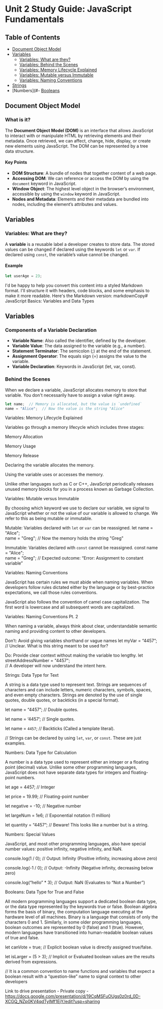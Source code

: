 # Unit 2 Study Guide: JavaScript Fundamentals

## Table of Contents
- [Document Object Model](#document-object-model)
- [Variables](#variables)
  - [Variables: What are they?](#variables-what-are-they)
  - [Variables: Behind the Scenes](#variables-behind-the-scenes)
  - [Variables: Memory Lifecycle Explained](#variables-memory-explained)
  - [Variables: Mutable versus Immutable](#variables-mutable-versus-immutable)
  - [Variables: Naming Conventions](#variables-naming-conventions)
- [Strings](#strings)
- [Numbers](#- [Booleans](#booleans)

## Document Object Model
### What is it?
The **Document Object Model (DOM)** is an interface that allows JavaScript to interact with or manipulate HTML by retrieving elements and their metadata. Once retrieved, we can affect, change, hide, display, or create new elements using JavaScript. The DOM can be represented by a tree data structure.

#### Key Points
- **DOM Structure**: A bundle of nodes that together content of a web page.
- **Accessing DOM**: We can reference or access the DOM by using the `document` keyword in JavaScript.
- **Window Object**: The highest level object in the browser’s environment, accessible by using the `window` keyword in JavaScript.
- **Nodes and Metadata**: Elements and their metadata are bundled into nodes, including the element’s attributes and values.

## Variables
### Variables: What are they?
A **variable** is a reusable label a developer creates to store data. The stored values can be changed if declared using the keywords `let` or `var`. If declared using `const`, the variable’s value cannot be changed.

#### Example
```javascript
let userAge = 23;
```

I'd be happy to help you convert this content into a styled Markdown format. I'll structure it with headers, code blocks, and some emphasis to make it more readable. Here's the Markdown version:
markdownCopy# JavaScript Basics: Variables and Data Types

## Variables

### Components of a Variable Declaration

- **Variable Name**: Also called the identifier, defined by the developer.
- **Variable Value**: The data assigned to the variable (e.g., a number).
- **Statement Terminator**: The semicolon (;) at the end of the statement.
- **Assignment Operator**: The equals sign (=) assigns the value to the variable.
- **Variable Declaration**: Keywords in JavaScript (let, var, const).

### Behind the Scenes

When we declare a variable, JavaScript allocates memory to store that variable. You don't necessarily have to assign a value right away.

```javascript
let name;  // Memory is allocated, but the value is `undefined`
name = "Alice";  // Now the value is the string "Alice"
```

Variables: Memory Lifecycle Explained

Variables go through a memory lifecycle which includes three stages: 

Memory Allocation

Memory Usage

Memory Release

Declaring the variable allocates the memory.

Using the variable uses or accesses the memory.

Unlike other languages such as C or C++, JavaScript periodically releases unused memory blocks for you in a process known as Garbage Collection.

Variables: Mutable versus Immutable

By choosing which keyword we use to declare our variable, we signal to JavaScript whether or not the value of our variable is allowed to change. We refer to this as being mutable or immutable.

Mutable: Variables declared with `let` or `var` can be reassigned.
let name = "Alice";  
name = "Greg"; // Now the memory holds the string "Greg"

Immutable: Variables declared with `const` cannot be reassigned.
const name = "Alice";  
name = "Greg"; // Expected outcome: “Error: Assignment to constant variable”


Variables: Naming Conventions

JavaScript has certain rules we must abide when naming variables. When developers follow rules dictated either by the language or by best-practice expectations, we call those rules conventions.

JavaScript also follows the convention of    camel case capitalization. The first word is lowercase and all subsequent words are capitalized.

Variables: Naming Conventions Pt. 2

When naming a variable, always think about clear, understandable semantic naming and providing content to other developers.

Don’t: Avoid giving variables shorthand or vague names
let myVar = “4457”;  // Unclear. What is this string meant to be used for?

Do: Provide clear context without making the variable too lengthy.
let streetAddressNumber = "4457";  
// A developer will now understand the intent here.


Strings: Data Type for Text

A string is a data type used to represent text. Strings are sequences of characters and can include letters, numeric characters, symbols, spaces, and even empty characters. Strings are denoted by the use of single quotes, double quotes, or backticks (in a special format).

let name = “4457”;  // Double quotes.

let name = ‘4457’;  // Single quotes.

let name = `4457`;  // Backticks (Called a template literal).

// Strings can be declared by using `let`, `var`, or `const`. These are just examples.


Numbers: Data Type for Calculation

A number is a data type used to represent either an integer or a floating point (decimal) value. Unlike some other programming languages, JavaScript does not have separate data types for integers and floating-point numbers.

let age = 4457;  // Integer

let price = 19.99;  // Floating-point number

let negative = -10;  // Negative number

let largeNum = 1e6;  // Exponential notation (1 million)

let quantity = “4457”;  // Beware! This looks like a number but is a string.

Numbers: Special Values

JavaScript, and most other programming languages, also have special number values: positive infinity, negative infinity, and NaN.

console.log(1 / 0); // Output: Infinity (Positive infinity, increasing above zero)

console.log(-1 / 0); // Output: -Infinity (Negative infinity, decreasing below zero)

console.log(“hello” * 3); // Output: NaN (Evaluates to “Not a Number”)

Booleans: Data Type for True and False

All modern programming languages support a dedicated boolean data type, or the data type represented by the keywords true or false. Boolean algebra forms the basis of binary, the computation language executing at the hardware level of all machines. Binary is a language that consists of only the characters 0 and 1. Similarly, in some older programming languages, boolean outcomes are represented by 0 (false) and 1 (true). However, modern languages have transitioned into human-readable boolean values of true and false. 

let canVote = true;  // Explicit boolean value is directly assigned true/false.

let isLarger = (5 > 3);  // Implicit or Evaluated boolean values are the results derived from expressions.

// It is a common convention to name functions and variables that expect a boolean result with a “question-like” name to signal context to other developers

Link to drive presentation - Private copy - https://docs.google.com/presentation/d/19CqMSFuOUgs0z0rd_0D-XCGQ_NZp0KV4qdTyIMf1EjY/edit?usp=sharing


